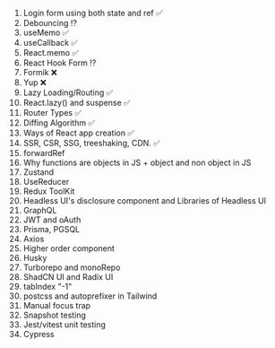 1. Login form using both state and ref ✅
2. Debouncing ⁉️
3. useMemo ✅
4. useCallback ✅
5. React.memo ✅
6. React Hook Form ⁉️
7. Formik ❌
8. Yup ❌
9. Lazy Loading/Routing ✅
10. React.lazy() and suspense ✅
11. Router Types ✅
12. Diffing Algorithm ✅
13. Ways of React app creation ✅
14. SSR, CSR, SSG, treeshaking, CDN. ✅
15. forwardRef
16. Why functions are objects in JS + object and non object in JS
17. Zustand
18. UseReducer
19. Redux ToolKit
20. Headless UI's disclosure component and Libraries of Headless UI
21. GraphQL
22. JWT and oAuth
23. Prisma, PGSQL
24. Axios
25. Higher order component
26. Husky
27. Turborepo and monoRepo
28. ShadCN UI and Radix UI
29. tabIndex "-1"
30. postcss and autoprefixer in Tailwind
31. Manual focus trap
32. Snapshot testing
33. Jest/vitest unit testing
34. Cypress
